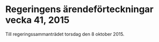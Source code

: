 # Regeringens ärendeförteckningar vecka 41, 2015

Till regeringssammanträdet torsdag den 8 oktober 2015\.
